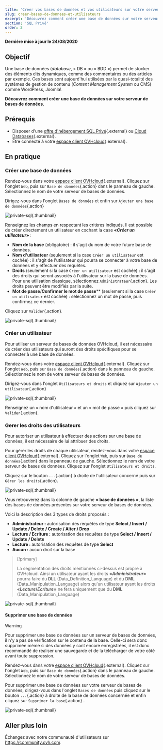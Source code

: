 ```yaml
---
title: 'Créer vos bases de données et vos utilisateurs sur votre serveur de bases de données'
slug: creer-bases-de-donnees-et-utilisateurs
excerpt: 'Découvrez comment créer une base de données sur votre serveur de bases de données.'
section: 'SQL Privé'
order: 2
---
```


**Dernière mise à jour le 24/08/2020**

## Objectif

Une base de données (*database*, « DB » ou « BDD ») permet de stocker des éléments dits dynamiques, comme des commentaires ou des articles par exemple. Ces bases sont aujourd'hui utilisées par la quasi-totalité des systèmes de gestion de contenu (*Content Management System* ou CMS) comme WordPress, Joomla!.

**Découvrez comment créer une base de données sur votre serveur de bases de données.**

## Prérequis

- Disposer d'une [offre d'hébergement SQL Privé](https://www.ovh.com/fr/hebergement-web/options-sql.xml){.external} ou [Cloud Databases](https://www.ovh.com/fr/cloud-databases){.external}.
- Être connecté à votre [espace client OVHcloud](https://www.ovh.com/auth/?action=gotomanager){.external}.

## En pratique

### Créer une base de données

Rendez-vous dans votre [espace client OVHcloud](https://www.ovh.com/auth/?action=gotomanager){.external}. Cliquez sur  l'onglet `Web`, puis sur `Base de données`{.action} dans le panneau de gauche. Sélectionnez le nom de votre serveur de bases de données.

Dirigez-vous dans l'onglet `Bases de données` et enfin sur `Ajouter une base de données`{.action}

![private-sql](images/private-sql-createdb01.png){.thumbnail}

Renseignez les champs en respectant les critères indiqués. Il est possible de créer directement un utilisateur en cochant la case **«_Créer un utilisateur_»** :

- **Nom de la base** (obligatoire) : il s'agit du nom de votre future base de données.
- **Nom d'utilisateur** (seulement si la case `Créer un utilisateur` est cochée) : il s'agit de l'utilisateur qui pourra se connecter à votre base de données et y effectuer des requêtes.
- **Droits** (seulement si la case `Créer un utilisateur` est cochée) : il s'agit des droits qui seront associés à l'utilisateur sur la base de données. Pour une utilisation classique, sélectionnez `Administrateur`{.action}. Les droits peuvent être modifiés par la suite.
- **Mot de passe**/**Confirmer le mot de passe**** (seulement si la case `Créer un utilisateur` est cochée) : sélectionnez un mot de passe, puis confirmez ce dernier.

Cliquez sur `Valider`{.action}.

![private-sql](images/private-sql-createdb02.png){.thumbnail}

### Créer un utilisateur

Pour utiliser un serveur de bases de données OVHcloud, il est nécessaire de créer des utilisateurs qui auront des droits spécifiques pour se connecter à une base de données. 

Rendez-vous dans votre [espace client OVHcloud](https://www.ovh.com/auth/?action=gotomanager){.external}. Cliquez sur  l'onglet `Web`, puis sur `Base de données`{.action} dans le panneau de gauche. Sélectionnez le nom de votre serveur de bases de données.

Dirigez-vous dans l'onglet `Utilisateurs et droits`  et cliquez sur `Ajouter un utilisateur`{.action}

![private-sql](images/private-sql-user01.png){.thumbnail}

Renseignez un « nom d'utilisateur  » et un « mot de passe » puis cliquez sur `Valider`{.action}. 

### Gerer les droits des utilisateurs

Pour autoriser un utilisateur à effectuer des actions sur une base de données, il est nécessaire de lui attribuer des droits.

Pour gérer les droits de chaque utilisateur, rendez-vous dans votre [espace client OVHcloud](https://www.ovh.com/auth/?action=gotomanager){.external}. Cliquez sur  l'onglet `Web`, puis sur `Base de données`{.action} dans le panneau de gauche. Sélectionnez le nom de votre serveur de bases de données. Cliquez sur l'onglet `Utilisateurs et droits`.

Cliquez sur le bouton `...`{.action} à droite de l'utilisateur concerné puis sur `Gérer les droits`{.action}.

![private-sql](images/private-sql-rights01.png){.thumbnail}

Vous retrouverez dans la colonne de gauche **« base de données »**, la liste des bases de données présentes sur votre serveur de bases de données.

Voici la description des 3 types de droits proposés :

- **Administrateur :** autorisation des requêtes de type **Select / Insert / Update / Delete / Create / Alter / Drop**
- **Lecture / Ecriture :** autorisation des requêtes de type **Select / Insert / Update / Delete**
- **Lecture :** autorisation des requêtes de type **Select**
- **Aucun :** aucun droit sur la base

> [!primary]
> 
> La segmentation des droits mentionnés ci-dessus est propre à OVHcloud. Ainsi un utilisateur ayant les droits **«_Administrateur_»** pourra faire du **DLL** (Data_Definition_Language) et du **DML** (Data_Manipulation_Language) alors qu'un utilisateur ayant les droits **«_Lecture_/_Ecriture_»** ne fera uniquement que du **DML** (Data_Manipulation_Language)

![private-sql](images/private-sql-rights02.png){.thumbnail}

#### Supprimer une base de données

> [!warning]
>
> Pour supprimer une base de données sur un serveur de bases de données, il n'y a pas de
> vérification sur le contenu de la base. Celle-ci sera donc supprimée même si
> des données y sont encore enregistrées, il est donc recommandé de réaliser
> une sauvegarde et de la télécharger de votre côté avant toute suppression.
> 

Rendez-vous dans votre [espace client OVHcloud](https://www.ovh.com/auth/?action=gotomanager){.external}. Cliquez sur  l'onglet `Web`, puis sur `Base de données`{.action} dans le panneau de gauche. Sélectionnez le nom de votre serveur de bases de données.

Pour supprimer une base de données sur votre serveur de bases de données, dirigez-vous dans l'onglet `Bases de données` puis cliquez sur le bouton `...`{.action} à droite de la base de données concernée et enfin cliquez sur `Supprimer la base`{.action} .

![private-sql](images/private-sql-deldb01.png){.thumbnail}


## Aller plus loin

Échangez avec notre communauté d'utilisateurs sur <https://community.ovh.com>.

